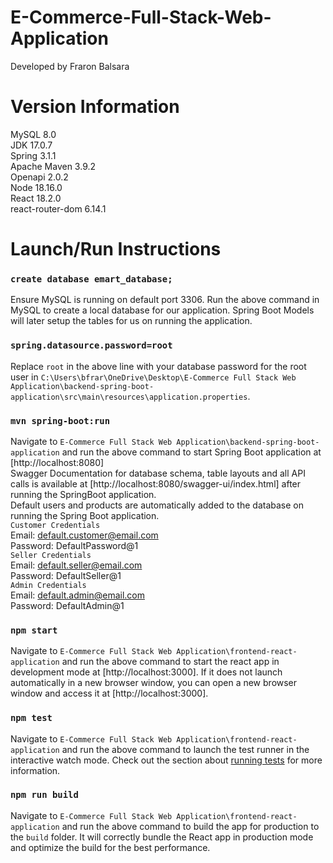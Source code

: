 # E-Commerce-Full-Stack-Web-Application
Developed by Fraron Balsara

# Version Information

MySQL 8.0  
JDK 17.0.7  
Spring 3.1.1  
Apache Maven 3.9.2  
Openapi 2.0.2  
Node 18.16.0  
React 18.2.0  
react-router-dom 6.14.1  

# Launch/Run Instructions

### `create database emart_database;`
Ensure MySQL is running on default port 3306. Run the above command in MySQL to create a local database for our application. Spring Boot Models will later setup the tables for us on running the application.

### `spring.datasource.password=root`
Replace `root` in the above line with your database password for the root user in `C:\Users\bfrar\OneDrive\Desktop\E-Commerce Full Stack Web Application\backend-spring-boot-application\src\main\resources\application.properties`.

### `mvn spring-boot:run`
Navigate to `E-Commerce Full Stack Web Application\backend-spring-boot-application` and run the above command to start Spring Boot application at [http://localhost:8080]  
Swagger Documentation for database schema, table layouts and all API calls is available at [http://localhost:8080/swagger-ui/index.html] after running the SpringBoot application.  
Default users and products are automatically added to the database on running the Spring Boot application.  
`Customer Credentials`  
Email: default.customer@email.com  
Password: DefaultPassword@1  
`Seller Credentials`  
Email: default.seller@email.com  
Password: DefaultSeller@1  
`Admin Credentials`  
Email: default.admin@email.com  
Password: DefaultAdmin@1  

### `npm start`
Navigate to `E-Commerce Full Stack Web Application\frontend-react-application` and run the above command to start the react app in development mode at [http://localhost:3000]. If it does not launch automatically in a new browser window, you can open a new browser window and access it at [http://localhost:3000].

### `npm test`
Navigate to `E-Commerce Full Stack Web Application\frontend-react-application` and run the above command to launch the test runner in the interactive watch mode. Check out the section about [running tests](https://facebook.github.io/create-react-app/docs/running-tests) for more information.

### `npm run build`
Navigate to `E-Commerce Full Stack Web Application\frontend-react-application` and run the above command to build the app for production to the `build` folder. It will correctly bundle the React app in production mode and optimize the build for the best performance.
